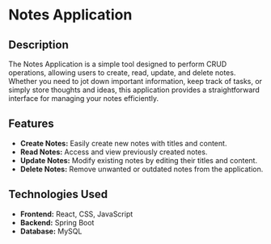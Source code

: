# Notes Application

## Description
The Notes Application is a simple tool designed to perform CRUD operations, allowing users to create, read, update, and delete notes. Whether you need to jot down important information, keep track of tasks, or simply store thoughts and ideas, this application provides a straightforward interface for managing your notes efficiently.

## Features
- **Create Notes:** Easily create new notes with titles and content.
- **Read Notes:** Access and view previously created notes.
- **Update Notes:** Modify existing notes by editing their titles and content.
- **Delete Notes:** Remove unwanted or outdated notes from the application.

## Technologies Used
- **Frontend:** React, CSS, JavaScript
- **Backend:** Spring Boot
- **Database:** MySQL
